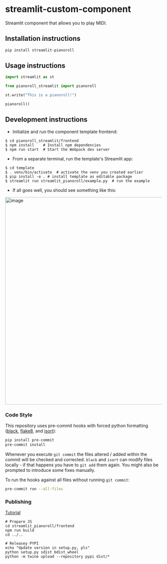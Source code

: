 # streamlit-custom-component

Streamlit component that allows you to play MIDI.

## Installation instructions

```sh
pip install streamlit-pianoroll
```

## Usage instructions

```python
import streamlit as st

from pianoroll_streamlit import pianoroll

st.write("This is a pianoroll!")

pianoroll()
```

## Development instructions

* Initialize and run the component template frontend:
```
$ cd pianoroll_streamlit/frontend
$ npm install    # Install npm dependencies
$ npm run start  # Start the Webpack dev server
```
* From a separate terminal, run the template's Streamlit app:
```
$ cd template
$ . venv/bin/activate  # activate the venv you created earlier
$ pip install -e . # install template as editable package
$ streamlit run streamlit_pianoroll/example.py  # run the example
```
* If all goes well, you should see something like this:

<img width="666" alt="image" src="https://github.com/Nospoko/streamlit-pianoroll/assets/8056825/dcd09a8e-89b3-463b-854f-9fe3c18e8037">

### Code Style

This repository uses pre-commit hooks with forced python formatting ([black](https://github.com/psf/black),
[flake8](https://flake8.pycqa.org/en/latest/), and [isort](https://pycqa.github.io/isort/)):

```sh
pip install pre-commit
pre-commit install
```

Whenever you execute `git commit` the files altered / added within the commit will be checked and corrected.
`black` and `isort` can modify files locally - if that happens you have to `git add` them again.
You might also be prompted to introduce some fixes manually.

To run the hooks against all files without running `git commit`:

```sh
pre-commit run --all-files
```


### Publishing

[Tutorial](https://docs.streamlit.io/library/components/publish)


```
# Prepare JS
cd streamlit_pianoroll/frontend
npm run build
cd ../..

# Releasey PYPI
echo "Update version in setup.py, pls"
python setup.py sdist bdist_wheel
python -m twine upload --repository pypi dist/*
```
